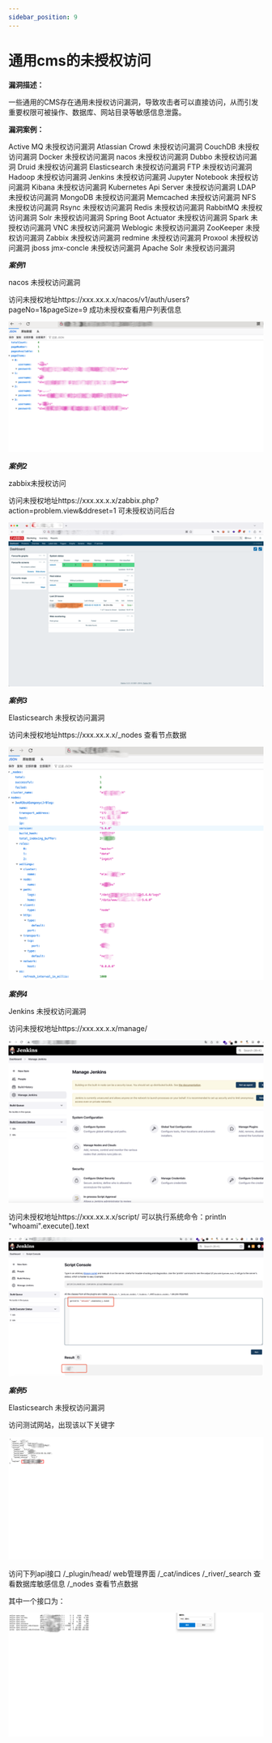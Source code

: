 ```yaml
---
sidebar_position: 9
---
```

# 通用cms的未授权访问

**漏洞描述：**

一些通用的CMS存在通用未授权访问漏洞，导致攻击者可以直接访问，从而引发重要权限可被操作、数据库、网站目录等敏感信息泄露。

**漏洞案例：**

Active MQ  未授权访问漏洞
Atlassian Crowd 未授权访问漏洞
CouchDB 未授权访问漏洞
Docker 未授权访问漏洞
nacos 未授权访问漏洞
Dubbo 未授权访问漏洞
Druid 未授权访问漏洞
Elasticsearch 未授权访问漏洞
FTP 未授权访问漏洞
Hadoop 未授权访问漏洞
Jenkins 未授权访问漏洞
Jupyter Notebook 未授权访问漏洞
Kibana 未授权访问漏洞
Kubernetes Api Server 未授权访问漏洞
LDAP 未授权访问漏洞
MongoDB 未授权访问漏洞
Memcached 未授权访问漏洞
NFS 未授权访问漏洞
Rsync 未授权访问漏洞
Redis 未授权访问漏洞
RabbitMQ 未授权访问漏洞
Solr 未授权访问漏洞
Spring Boot Actuator 未授权访问漏洞
Spark 未授权访问漏洞
VNC 未授权访问漏洞
Weblogic 未授权访问漏洞
ZooKeeper 未授权访问漏洞
Zabbix 未授权访问漏洞
redmine 未授权访问漏洞
Proxool  未授权访问漏洞
jboss jmx-concle 未授权访问漏洞
Apache Solr 未授权访问漏洞

***案例1***

nacos 未授权访问漏洞

访问未授权地址https://xxx.xx.x.x/nacos/v1/auth/users?pageNo=1&pageSize=9
成功未授权查看用户列表信息

![](/img/products/yakit/cmsUnauthorized-1.png)

***案例2***

zabbix未授权访问

访问未授权地址https://xxx.xx.x.x/zabbix.php?action=problem.view&ddreset=1
可未授权访问后台

![](/img/products/yakit/cmsUnauthorized-2.png)

***案例3***

Elasticsearch 未授权访问漏洞

访问未授权地址https://xxx.xx.x.x/_nodes
查看节点数据

![](/img/products/yakit/cmsUnauthorized-3.png)

***案例4***

Jenkins 未授权访问漏洞

访问未授权地址https://xxx.xx.x.x/manage/

![](/img/products/yakit/cmsUnauthorized-4.png)

访问未授权地址https://xxx.xx.x.x/script/
可以执行系统命令：println "whoami".execute().text

![](/img/products/yakit/cmsUnauthorized-5.png)

***案例5***

Elasticsearch 未授权访问漏洞

访问测试网站，出现该以下关键字

![](/img/products/yakit/cmsUnauthorized-6.png)

访问下列api接口
/_plugin/head/ web管理界面
/_cat/indices
/_river/_search 查看数据库敏感信息
/_nodes 查看节点数据

其中一个接口为：

![](/img/products/yakit/cmsUnauthorized-7.png)
